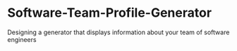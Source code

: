 # Software-Team-Profile-Generator
Designing a generator that displays information about your team of software engineers
